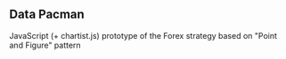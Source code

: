 ## Data Pacman

JavaScript (+ chartist.js)  prototype of the Forex strategy based on "Point and Figure" pattern

